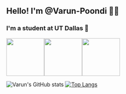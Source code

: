 ## Hello! I'm @Varun-Poondi 🕺🏽
### I'm a student at UT Dallas 🌌

<img src="https://cdn.jsdelivr.net/npm/programming-languages-logos/src/java/java.png" height="100"><img src="https://cdn.jsdelivr.net/npm/programming-languages-logos/src/python/python.png" height="100"><img src="https://cdn.jsdelivr.net/npm/programming-languages-logos/src/swift/swift.png" height="100">

![Varun's GitHub stats](https://github-readme-stats.vercel.app/api?username=Varun-Poondi&show_icons=true&theme=radical)
[![Top Langs](https://github-readme-stats.vercel.app/api/top-langs/?username=Varun-Poondi&theme=radical)](https://github.com/Varun-Poondi/github-readme-stats)



<!---
Varun-Poondi/Varun-Poondi is a ✨ special ✨ repository because its `README.md` (this file) appears on your GitHub profile.
You can click the Preview link to take a look at your changes.
--->
